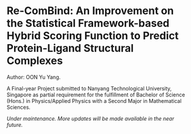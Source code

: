 # Re-ComBind: An Improvement on the Statistical Framework-based Hybrid Scoring Function to Predict Protein-Ligand Structural Complexes

Author: OON Yu Yang.

A Final-year Project submitted to Nanyang Technological University, Singapore as partial requirement for the fulfillment of Bachelor of Science (Hons.) in Physics/Applied Physics with a Second Major in Mathematical Sciences.

*Under maintenance. More updates will be made available in the near future.*
